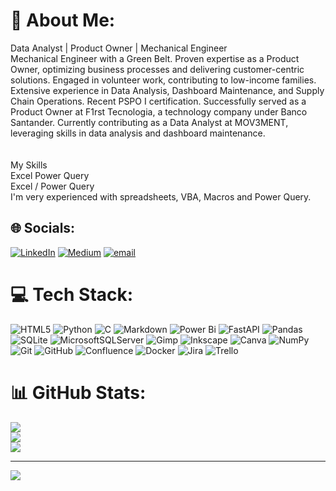 # 💫 About Me:
Data Analyst | Product Owner | Mechanical Engineer<br>Mechanical Engineer with a Green Belt. Proven expertise as a Product Owner, optimizing business processes and delivering customer-centric solutions. Engaged in volunteer work, contributing to low-income families. Extensive experience in Data Analysis, Dashboard Maintenance, and Supply Chain Operations. Recent PSPO I certification. Successfully served as a Product Owner at F1rst Tecnologia, a technology company under Banco Santander. Currently contributing as a Data Analyst at MOV3MENT, leveraging skills in data analysis and dashboard maintenance.<br><br><br>My Skills<br>Excel Power Query<br>Excel / Power Query<br>I'm very experienced with spreadsheets, VBA, Macros and Power Query.<br>

## 🌐 Socials:
[![LinkedIn](https://img.shields.io/badge/LinkedIn-%230077B5.svg?logo=linkedin&logoColor=white)](https://linkedin.com/in/www.linkedin.com/in/stephano-tonelli) [![Medium](https://img.shields.io/badge/Medium-12100E?logo=medium&logoColor=white)](https://medium.com/@https://medium.com/@stephano_morales) [![email](https://img.shields.io/badge/Email-D14836?logo=gmail&logoColor=white)](mailto:Stephano_morales@hotmail.com) 

# 💻 Tech Stack:
![HTML5](https://img.shields.io/badge/html5-%23E34F26.svg?style=for-the-badge&logo=html5&logoColor=white) ![Python](https://img.shields.io/badge/python-3670A0?style=for-the-badge&logo=python&logoColor=ffdd54) ![C](https://img.shields.io/badge/c-%2300599C.svg?style=for-the-badge&logo=c&logoColor=white) ![Markdown](https://img.shields.io/badge/markdown-%23000000.svg?style=for-the-badge&logo=markdown&logoColor=white) ![Power Bi](https://img.shields.io/badge/power_bi-F2C811?style=for-the-badge&logo=powerbi&logoColor=black) ![FastAPI](https://img.shields.io/badge/FastAPI-005571?style=for-the-badge&logo=fastapi) ![Pandas](https://img.shields.io/badge/pandas-%23150458.svg?style=for-the-badge&logo=pandas&logoColor=white) ![SQLite](https://img.shields.io/badge/sqlite-%2307405e.svg?style=for-the-badge&logo=sqlite&logoColor=white) ![MicrosoftSQLServer](https://img.shields.io/badge/Microsoft%20SQL%20Server-CC2927?style=for-the-badge&logo=microsoft%20sql%20server&logoColor=white) ![Gimp](https://img.shields.io/badge/Gimp-657D8B?style=for-the-badge&logo=gimp&logoColor=FFFFFF) ![Inkscape](https://img.shields.io/badge/Inkscape-e0e0e0?style=for-the-badge&logo=inkscape&logoColor=080A13) ![Canva](https://img.shields.io/badge/Canva-%2300C4CC.svg?style=for-the-badge&logo=Canva&logoColor=white) ![NumPy](https://img.shields.io/badge/numpy-%23013243.svg?style=for-the-badge&logo=numpy&logoColor=white) ![Git](https://img.shields.io/badge/git-%23F05033.svg?style=for-the-badge&logo=git&logoColor=white) ![GitHub](https://img.shields.io/badge/github-%23121011.svg?style=for-the-badge&logo=github&logoColor=white) ![Confluence](https://img.shields.io/badge/confluence-%23172BF4.svg?style=for-the-badge&logo=confluence&logoColor=white) ![Docker](https://img.shields.io/badge/docker-%230db7ed.svg?style=for-the-badge&logo=docker&logoColor=white) ![Jira](https://img.shields.io/badge/jira-%230A0FFF.svg?style=for-the-badge&logo=jira&logoColor=white) ![Trello](https://img.shields.io/badge/Trello-%23026AA7.svg?style=for-the-badge&logo=Trello&logoColor=white)
# 📊 GitHub Stats:
![](https://github-readme-stats.vercel.app/api?username=StephanoTonelli&theme=dark&hide_border=false&include_all_commits=true&count_private=true)<br/>
![](https://nirzak-streak-stats.vercel.app/?user=StephanoTonelli&theme=dark&hide_border=false)<br/>
![](https://github-readme-stats.vercel.app/api/top-langs/?username=StephanoTonelli&theme=dark&hide_border=false&include_all_commits=true&count_private=true&layout=compact)

---
[![](https://visitcount.itsvg.in/api?id=StephanoTonelli&icon=0&color=1)](https://visitcount.itsvg.in)

<!-- Proudly created with GPRM ( https://gprm.itsvg.in ) -->

